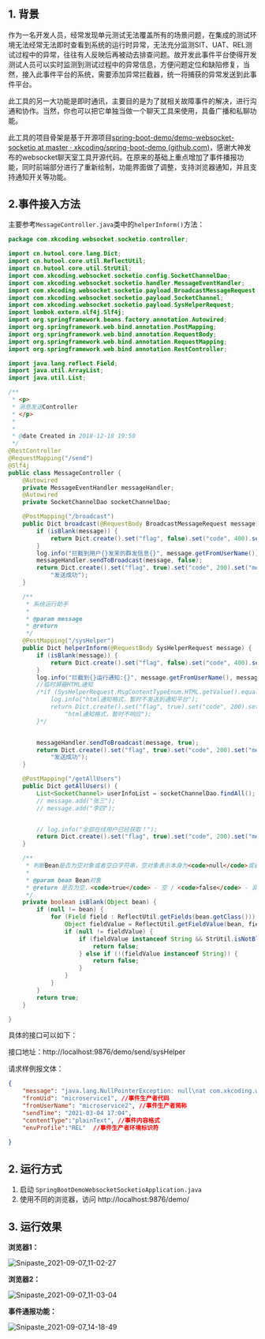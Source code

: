 # 

### 

## 



## 1. 背景

​	作为一名开发人员，经常发现单元测试无法覆盖所有的场景问题，在集成的测试环境无法经常无法即时查看到系统的运行时异常，无法充分监测SIT、UAT、REL测试过程中的异常，往往有人反映后再被动去排查问题。故开发此事件平台使得开发测试人员可以实时监测到测试过程中的异常信息，方便问题定位和缺陷修复，当然，接入此事件平台的系统，需要添加异常拦截器，统一将捕获的异常发送到此事件平台。

   此工具的另一大功能是即时通讯，主要目的是为了就相关故障事件的解决，进行沟通和协作。当然，你也可以把它单独当做一个聊天工具来使用，具备广播和私聊功能。

   此工具的项目骨架是基于开源项目[spring-boot-demo/demo-websocket-socketio at master · xkcoding/spring-boot-demo (github.com)](https://github.com/xkcoding/spring-boot-demo/tree/master/demo-websocket-socketio)，感谢大神发布的websocket聊天室工具开源代码。在原来的基础上重点增加了事件播报功能，同时前端部分进行了重新绘制，功能界面做了调整，支持浏览器通知，并且支持通知开关等功能。

   

## 2.事件接入方法

主要参考`MessageController.java`类中的`helperInform()`方法：

```java
package com.xkcoding.websocket.socketio.controller;

import cn.hutool.core.lang.Dict;
import cn.hutool.core.util.ReflectUtil;
import cn.hutool.core.util.StrUtil;
import com.xkcoding.websocket.socketio.config.SocketChannelDao;
import com.xkcoding.websocket.socketio.handler.MessageEventHandler;
import com.xkcoding.websocket.socketio.payload.BroadcastMessageRequest;
import com.xkcoding.websocket.socketio.payload.SocketChannel;
import com.xkcoding.websocket.socketio.payload.SysHelperRequest;
import lombok.extern.slf4j.Slf4j;
import org.springframework.beans.factory.annotation.Autowired;
import org.springframework.web.bind.annotation.PostMapping;
import org.springframework.web.bind.annotation.RequestBody;
import org.springframework.web.bind.annotation.RequestMapping;
import org.springframework.web.bind.annotation.RestController;

import java.lang.reflect.Field;
import java.util.ArrayList;
import java.util.List;

/**
 * <p>
 * 消息发送Controller
 * </p>
 *
 * 
 * @date Created in 2018-12-18 19:50
 */
@RestController
@RequestMapping("/send")
@Slf4j
public class MessageController {
    @Autowired
    private MessageEventHandler messageHandler;
    @Autowired
    private SocketChannelDao socketChannelDao;

    @PostMapping("/broadcast")
    public Dict broadcast(@RequestBody BroadcastMessageRequest message) {
        if (isBlank(message)) {
            return Dict.create().set("flag", false).set("code", 400).set("message", "参数为空");
        }
        log.info("拦截到用户{}发来的群发信息{}", message.getFromUserName(), message.getMessage());
        messageHandler.sendToBroadcast(message, false);
        return Dict.create().set("flag", true).set("code", 200).set("message",
            "发送成功");
    }

    /**
     * 系统运行助手
     *
     * @param message
     * @return
     */
    @PostMapping("/sysHelper")
    public Dict helperInform(@RequestBody SysHelperRequest message) {
        if (isBlank(message)) {
            return Dict.create().set("flag", false).set("code", 400).set("message", "参数为空");
        }
        log.info("拦截到{}运行通知:{}", message.getFromUserName(), message.getMessage());
        //临时屏蔽HTML通知
        /*if (SysHelperRequest.MsgContentTypeEnum.HTML.getValue().equals(message.getContentType())) {
            log.info("html通知格式，暂时不发送到通知平台");
            return Dict.create().set("flag", true).set("code", 200).set("message",
                "html通知格式，暂时不响应");
        }*/


        messageHandler.sendToBroadcast(message, true);
        return Dict.create().set("flag", true).set("code", 200).set("message",
            "发送成功");
    }

    @PostMapping("/getAllUsers")
    public Dict getAllUsers() {
        List<SocketChannel> userInfoList = socketChannelDao.findAll();
        // message.add("张三");
        // message.add("李四");


        // log.info("全部在线用户已经获取！");
        return Dict.create().set("flag", true).set("code", 200).set("message", userInfoList);
    }

    /**
     * 判断Bean是否为空对象或者空白字符串，空对象表示本身为<code>null</code>或者所有属性都为<code>null</code>
     *
     * @param bean Bean对象
     * @return 是否为空，<code>true</code> - 空 / <code>false</code> - 非空
     */
    private boolean isBlank(Object bean) {
        if (null != bean) {
            for (Field field : ReflectUtil.getFields(bean.getClass())) {
                Object fieldValue = ReflectUtil.getFieldValue(bean, field);
                if (null != fieldValue) {
                    if (fieldValue instanceof String && StrUtil.isNotBlank((String) fieldValue)) {
                        return false;
                    } else if (!(fieldValue instanceof String)) {
                        return false;
                    }
                }
            }
        }
        return true;
    }

}

```

具体的接口可以如下：

接口地址：http://localhost:9876/demo/send/sysHelper

请求样例报文体：

```json
{
    "message": "java.lang.NullPointerException: null\nat com.xkcoding.websocket.socketio.handler.MessageEventHandler.sendToBroadcast(MessageEventHandler.java:213) ~[classes/:na]\n  at com.xkcoding.websocket.socketio.controller.MessageController.broadcast(MessageController.java:45) ~[classes/:na]\n  at sun.reflect.NativeMethodAccessorImpl.invoke0(Native Method) ~[na:1.8.0_181]\n  at sun.reflect.NativeMethodAccessorImpl.invoke(NativeMethodAccessorImpl.java:62) ~[na:1.8.0_181]\n  at sun.reflect.DelegatingMethodAccessorImpl.invoke(DelegatingMethodAccessorImpl.java:43) ~[na:1.8.0_181]\n  at java.lang.reflect.Method.invoke(Method.java:498) ~[na:1.8.0_181]\n  at org.springframework.web.method.support.InvocableHandlerMethod.doInvoke", //事件详情
    "fromUid": "microservice1", //事件生产者代码
    "fromUserName": "microservice2", //事件生产者简称
    "sendTime": "2021-03-04 17:04",
    "contentType":"plainText", //事件内容格式
    "envProfile":"REL"  //事件生产者环境标识符
    
}
```









## 2. 运行方式

1. 启动 `SpringBootDemoWebsocketSocketioApplication.java`
2. 使用不同的浏览器，访问 http://localhost:9876/demo/

## 3. 运行效果

**浏览器1：**

![Snipaste_2021-09-07_11-02-27](https://i.loli.net/2021/09/07/W3hT8BSNYcekFIP.png)

**浏览器2：**

![Snipaste_2021-09-07_11-03-04](https://i.loli.net/2021/09/07/LmwOgN3FDxKWJHM.png)

**事件通报功能：**

![Snipaste_2021-09-07_14-18-49](https://i.loli.net/2021/09/07/NACUzQ84MIld3Fe.png)
